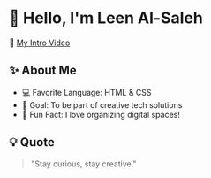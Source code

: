 # 👋 Hello, I'm Leen Al-Saleh

🎨 [My Intro Video](./leen_intro.gif)


## ✨ About Me
- 💻 Favorite Language: HTML & CSS
- 🎯 Goal: To be part of creative tech solutions
- 🌸 Fun Fact: I love organizing digital spaces!

## 💡 Quote
> "Stay curious, stay creative."
